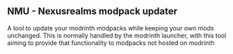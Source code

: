 ## NMU - Nexusrealms modpack updater
A tool to update your modrinth modpacks while keeping your own mods unchanged. This is normally handled by the modrinth launcher, with this tool aiming to provide that functionality to modpacks not hosted on modrinth